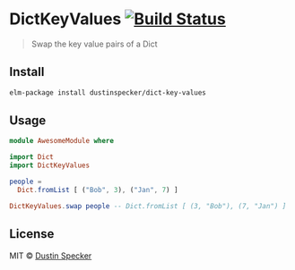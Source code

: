 # DictKeyValues [![Build Status](https://travis-ci.org/dustinspecker/dict-key-values.svg?branch=master)](https://travis-ci.org/dustinspecker/dict-key-values)
> Swap the key value pairs of a Dict

## Install

```bash
elm-package install dustinspecker/dict-key-values
```

## Usage

```elm
module AwesomeModule where

import Dict
import DictKeyValues

people =
  Dict.fromList [ ("Bob", 3), ("Jan", 7) ]

DictKeyValues.swap people -- Dict.fromList [ (3, "Bob"), (7, "Jan") ]
```

## License
MIT © [Dustin Specker](https://github.com/dustinspecker)
